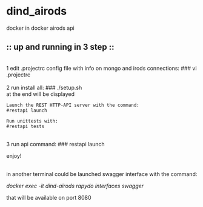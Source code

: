 # dind_airods
docker in docker airods api

## :: up and running in 3 step ::

<br>
1 edit .projectrc config file with info on mongo and irods connections: 
### vi .projectrc  
<br>
<br>
2 run install all:
### ./setup.sh
<br>
 at the end will be displayed

```
Launch the REST HTTP-API server with the command:
#restapi launch

Run unittests with:
#restapi tests
```

<br>
3 run api command:
### restapi launch 
</br>

enjoy!
</br></br>

in another terminal could be launched swagger interface with the command:

*docker exec -it dind-airods rapydo interfaces swagger*

that will be available on port 8080


